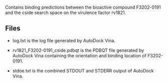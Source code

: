 Contains binding predictions between the bioactive compound F3202-0191 and the cside search space on the virulence factor rv1821.

## Files

- log.txt is the log file generated by AutoDock Vina.

- rv1821_F3202-0191_cside.pdbqt is the PDBQT file generated by AutoDock Vina containing the orientation and binding location of F3202-0191.

- stdoe.txt is the combined STDOUT and STDERR output of AutoDock Vina.

